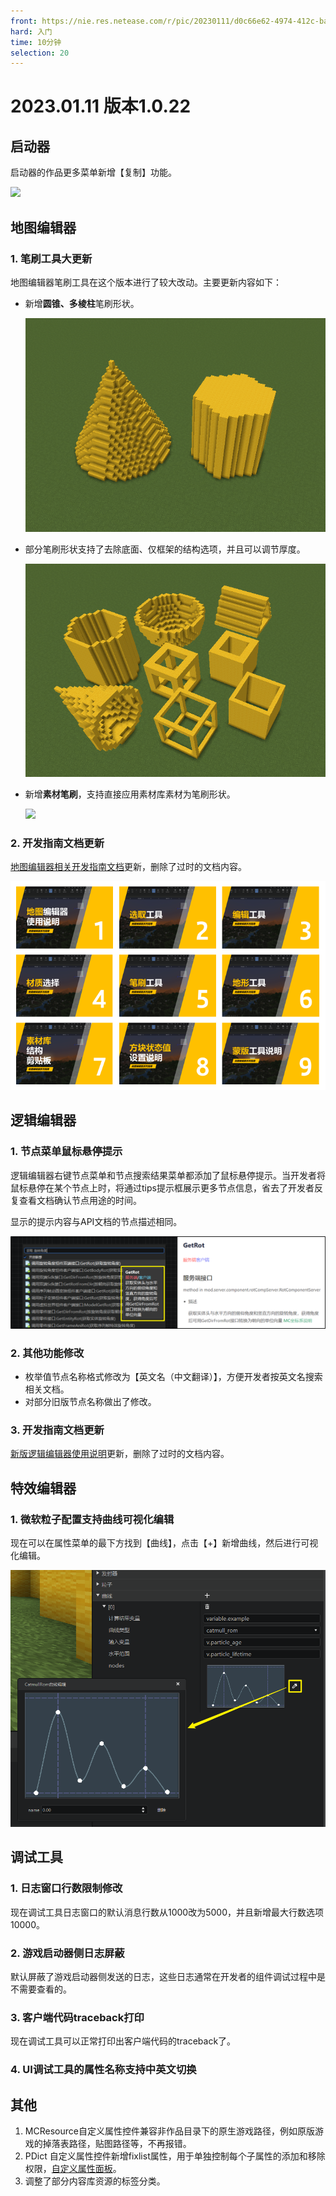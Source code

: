 ```yaml
---
front: https://nie.res.netease.com/r/pic/20230111/d0c66e62-4974-412c-ba69-231d59513bc9.png
hard: 入门
time: 10分钟
selection: 20
---
```


# 2023.01.11 版本1.0.22



## 启动器
启动器的作品更多菜单新增【复制】功能。

![](./images/230111/copy.gif)

## 地图编辑器

### 1. 笔刷工具大更新

地图编辑器笔刷工具在这个版本进行了较大改动。主要更新内容如下：

- 新增**圆锥、多棱柱**笔刷形状。

  ![](./images/230111/A2.png)

- 部分笔刷形状支持了去除底面、仅框架的结构选项，并且可以调节厚度。

  ![](./images/230111/A1.png)

- 新增**素材笔刷**，支持直接应用素材库素材为笔刷形状。

  ![](./images/230111/B35.gif)

### 2. 开发指南文档更新

[地图编辑器相关开发指南文档](../../14-地图制作/2-地图编辑器使用说明.md)更新，删除了过时的文档内容。

![](./images/230111/A3.png)

## 逻辑编辑器

### 1. 节点菜单鼠标悬停提示

逻辑编辑器右键节点菜单和节点搜索结果菜单都添加了鼠标悬停提示。当开发者将鼠标悬停在某个节点上时，将通过tips提示框展示更多节点信息，省去了开发者反复查看文档确认节点用途的时间。

显示的提示内容与API文档的节点描述相同。

![](./images/230111/A4.png)

### 2. 其他功能修改

- 枚举值节点名称格式修改为【英文名（中文翻译）】，方便开发者按英文名搜索相关文档。
- 对部分旧版节点名称做出了修改。

### 3. 开发指南文档更新

[新版逻辑编辑器使用说明](../../20-玩法开发/12-可视化编程/10-新版逻辑编辑器使用说明/01-什么是逻辑编辑器.md)更新，删除了过时的文档内容。

## 特效编辑器

### 1. 微软粒子配置支持曲线可视化编辑

现在可以在属性菜单的最下方找到【曲线】，点击【+】新增曲线，然后进行可视化编辑。

![](./images/230111/A6.png)

## 调试工具

### 1. 日志窗口行数限制修改

现在调试工具日志窗口的默认消息行数从1000改为5000，并且新增最大行数选项10000。

### 2. 游戏启动器侧日志屏蔽

默认屏蔽了游戏启动器侧发送的日志，这些日志通常在开发者的组件调试过程中是不需要查看的。

### 3. 客户端代码traceback打印

现在调试工具可以正常打印出客户端代码的traceback了。

### 4. UI调试工具的属性名称支持中英文切换

## 其他
1. MCResource自定义属性控件兼容非作品目录下的原生游戏路径，例如原版游戏的掉落表路径，贴图路径等，不再报错。
2. PDict 自定义属性控件新增fixlist属性，用于单独控制每个子属性的添加和移除权限，[自定义属性面板](../../20-玩法开发/14-预设玩法编程/12-深入理解零件/1-自定义属性面板.md)。
3. 调整了部分内容库资源的标签分类。

